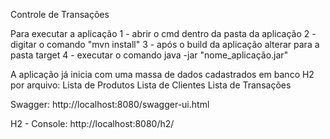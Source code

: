 Controle de Transações

Para executar a aplicação
1 - abrir o cmd dentro da pasta da aplicação
2 - digitar o comando "mvn install"
3 - após o build da aplicação alterar para a pasta target 
4 - executar o comando java -jar "nome_aplicação.jar"

A aplicação já inicia com uma massa de dados cadastrados em banco H2 por arquivo:
  Lista de Produtos
  Lista de Clientes
  Lista de Transações
 
Swagger:
http://localhost:8080/swagger-ui.html 

H2 - Console:
http://localhost:8080/h2/
